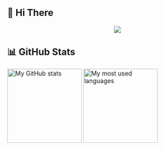 ## 👋 Hi There
<!-- https://github.com/DenverCoder1/readme-typing-svg -->
<p align="center">
  <a href="#"><img src="https://readme-typing-svg.herokuapp.com?color=%2359A9FF&center=true&lines=NYANMARK;GITHUB+PROFILE" /></a>
</p>

<!-- https://github.com/anuraghazra/github-readme-stats -->
## 📊 GitHub Stats

<a href="#"><img alt="My GitHub stats" src="https://github-readme-stats.vercel.app/api/?username=nyanmark&show_icons=true&count_private=true&theme=react&hide_border=true&bg_color=3d3d3d&title_color=59A9FF&icon_color=59A9FF" height="170px" /></a>
<a href="#"><img alt="My most used languages" src="https://github-readme-stats.vercel.app/api/top-langs/?username=nyanmark&langs_count=8&layout=compact&theme=react&hide_border=true&bg_color=3d3d3d&title_color=59A9FF&icon_color=59A9FF" height="170px" /></a>
<br />

